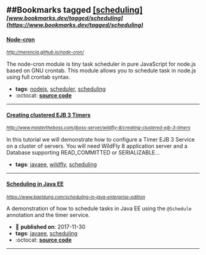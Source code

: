##Bookmarks tagged [[scheduling]](https://www.bookmarks.dev?q=[scheduling])
_<sup><sup>[www.bookmarks.dev/tagged/scheduling](https://www.bookmarks.dev/tagged/scheduling)</sup></sup>_
---
#### [Node-cron](http://merencia.github.io/node-cron/)
_<sup>http://merencia.github.io/node-cron/</sup>_

The node-cron module is tiny task scheduler in pure JavaScript for node.js based on GNU crontab. This module allows you to schedule task in node.js using full crontab syntax.
* **tags**: [nodejs](../tagged/nodejs.md), [scheduler](../tagged/scheduler.md), [scheduling](../tagged/scheduling.md)
* :octocat: **[source code](https://github.com/merencia/node-cron)**
---
#### [Creating clustered EJB 3 Timers ](http://www.mastertheboss.com/jboss-server/wildfly-8/creating-clustered-ejb-3-timers)
_<sup>http://www.mastertheboss.com/jboss-server/wildfly-8/creating-clustered-ejb-3-timers</sup>_

In this tutorial we will demonstrate how to configure a Timer EJB 3 Service on a cluster of servers. You will need WildFly 8 application server and a Database supporting READ_COMMITTED or SERIALIZABLE...
* **tags**: [javaee](../tagged/javaee.md), [wildfly](../tagged/wildfly.md), [scheduling](../tagged/scheduling.md)
---
#### [Scheduling in Java EE](https://www.baeldung.com/scheduling-in-java-enterprise-edition)
_<sup>https://www.baeldung.com/scheduling-in-java-enterprise-edition</sup>_

A demonstration of how to schedule tasks in Java EE using the `@Schedule` annotation and the timer service.
* :calendar: **published on**: 2017-11-30
* **tags**: [javaee](../tagged/javaee.md), [scheduling](../tagged/scheduling.md)
* :octocat: **[source code](https://github.com/eugenp/tutorials/tree/master/jee-7)**
---

